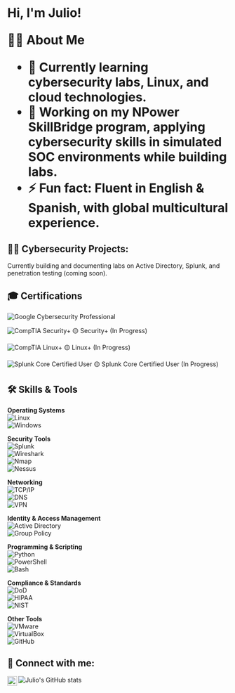 <h1>Hi, I'm Julio! 

👨‍💻 About Me  
- 🌱 Currently learning cybersecurity labs, Linux, and cloud technologies.  
- 🔭 Working on my NPower SkillBridge program, applying cybersecurity skills in simulated SOC environments while building labs.  
- ⚡ Fun fact: Fluent in English & Spanish, with global multicultural experience.

<h2>👨‍💻 Cybersecurity Projects:</h2>

Currently building and documenting labs on Active Directory, Splunk, and penetration testing (coming soon).
 
<h2> 🎓 Certifications</h2>

![Google Cybersecurity Professional](https://img.shields.io/badge/Google-Cybersecurity%20Professional-4285F4?style=for-the-badge&logo=google&logoColor=white)  

![CompTIA Security+](https://img.shields.io/badge/CompTIA-Security%2B-EA1D25?style=for-the-badge&logo=comptia&logoColor=white)  🟡 Security+ (In Progress)

![CompTIA Linux+](https://img.shields.io/badge/CompTIA-Linux%2B-333333?style=for-the-badge&logo=linux&logoColor=white)  🟡 Linux+ (In Progress)

![Splunk Core Certified User](https://img.shields.io/badge/Splunk-Core%20Certified%20User-000000?style=for-the-badge&logo=splunk&logoColor=white)  🟡 Splunk Core Certified User (In Progress)

<h2> 🛠️ Skills & Tools</h2>

**Operating Systems**  
![Linux](https://img.shields.io/badge/Linux-FCC624?style=for-the-badge&logo=linux&logoColor=black)  
![Windows](https://img.shields.io/badge/Windows-0078D6?style=for-the-badge&logo=windows&logoColor=white)  

**Security Tools**  
![Splunk](https://img.shields.io/badge/Splunk-000000?style=for-the-badge&logo=splunk&logoColor=white)  
![Wireshark](https://img.shields.io/badge/Wireshark-1679A7?style=for-the-badge&logo=wireshark&logoColor=white)  
![Nmap](https://img.shields.io/badge/Nmap-2C2C2C?style=for-the-badge&logo=nmap&logoColor=white)  
![Nessus](https://img.shields.io/badge/Nessus-00B7C3?style=for-the-badge&logo=tenable&logoColor=white)  

**Networking**  
![TCP/IP](https://img.shields.io/badge/TCP%2FIP-FF6F00?style=for-the-badge)  
![DNS](https://img.shields.io/badge/DNS-4285F4?style=for-the-badge)  
![VPN](https://img.shields.io/badge/VPN-2E8B57?style=for-the-badge)  

**Identity & Access Management**  
![Active Directory](https://img.shields.io/badge/Active%20Directory-003366?style=for-the-badge&logo=microsoft&logoColor=white)  
![Group Policy](https://img.shields.io/badge/Group%20Policy-008272?style=for-the-badge&logo=microsoft&logoColor=white)  

**Programming & Scripting**  
![Python](https://img.shields.io/badge/Python-3776AB?style=for-the-badge&logo=python&logoColor=white)  
![PowerShell](https://img.shields.io/badge/PowerShell-5391FE?style=for-the-badge&logo=powershell&logoColor=white)  
![Bash](https://img.shields.io/badge/Bash-4EAA25?style=for-the-badge&logo=gnu-bash&logoColor=white)  

**Compliance & Standards**  
![DoD](https://img.shields.io/badge/DoD%20Cybersecurity-003366?style=for-the-badge)  
![HIPAA](https://img.shields.io/badge/HIPAA-6D83F2?style=for-the-badge)  
![NIST](https://img.shields.io/badge/NIST-000000?style=for-the-badge)  

**Other Tools**  
![VMware](https://img.shields.io/badge/VMware-607078?style=for-the-badge&logo=vmware&logoColor=white)  
![VirtualBox](https://img.shields.io/badge/VirtualBox-183A61?style=for-the-badge&logo=virtualbox&logoColor=white)  
![GitHub](https://img.shields.io/badge/GitHub-181717?style=for-the-badge&logo=github&logoColor=white)  

<h2> 🤳 Connect with me:</h2>

[<img align="left" alt="JoshMadakor | LinkedIn" width="22px" src="https://cdn.jsdelivr.net/npm/simple-icons@v3/icons/linkedin.svg" />][linkedin]

[linkedin]: https://linkedin.com/in/juliochicas

![Julio's GitHub stats](https://github-readme-stats.vercel.app/api?username=Cyber-Gunny&show_icons=true&theme=dark)
